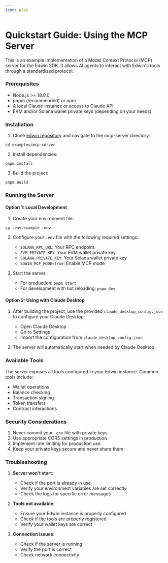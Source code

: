 ```yaml
---
icon: play
---
```


# Quickstart Guide: Using the MCP Server

This is an example implementation of a Model Context Protocol (MCP) server for the Edwin SDK. It allows AI agents to interact with Edwin's tools through a standardized protocol.

### Prerequisites

* Node.js >= 18.0.0
* pnpm (recommended) or npm
* A local Claude instance or access to Claude API
* EVM and/or Solana wallet private keys (depending on your needs)

### Installation

1. Clone [edwin repository](https://github.com/edwin-finance/edwin) and navigate to the mcp-server directory:

```
cd examples/mcp-server
```

2. Install dependencies:

```
pnpm install
```

3. Build the project:

```
pnpm build
```

### Running the Server

#### Option 1: Local Development

1. Create your environment file:

```
cp .env.example .env
```

2. Configure your `.env` file with the following required settings:
   * `SOLANA_RPC_URL`: Your RPC endpoint
   * `EVM_PRIVATE_KEY`: Your EVM wallet private key
   * `SOLANA_PRIVATE_KEY`: Your Solana wallet private key
   * `EDWIN_MCP_MODE=true`: Enable MCP mode

3. Start the server:
   * For production: `pnpm start`
   * For development with hot reloading: `pnpm dev`

#### Option 2: Using with Claude Desktop

1. After building the project, use the provided `claude_desktop_config.json` to configure your Claude Desktop:
   * Open Claude Desktop
   * Go to Settings
   * Import the configuration from `claude_desktop_config.json`

2. The server will automatically start when needed by Claude Desktop.

### Available Tools

The server exposes all tools configured in your Edwin instance. Common tools include:

* Wallet operations
* Balance checking
* Transaction signing
* Token transfers
* Contract interactions

### Security Considerations

1. Never commit your `.env` file with private keys
2. Use appropriate CORS settings in production
3. Implement rate limiting for production use
4. Keep your private keys secure and never share them

### Troubleshooting

1. **Server won't start**:
   * Check if the port is already in use
   * Verify your environment variables are set correctly
   * Check the logs for specific error messages

2. **Tools not available**:
   * Ensure your Edwin instance is properly configured
   * Check if the tools are properly registered
   * Verify your wallet keys are correct

3. **Connection issues**:
   * Check if the server is running
   * Verify the port is correct
   * Check network connectivity
